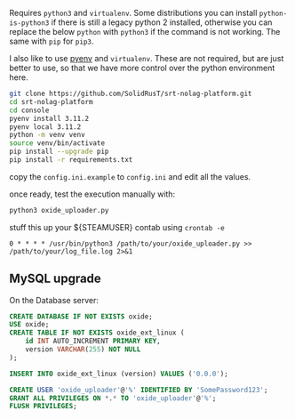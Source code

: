 Requires `python3` and `virtualenv`. Some distributions you can install `python-is-python3` if there is still a legacy python 2 installed, otherwise you can replace the below `python` with `python3` if the command is not working. The same with `pip` for `pip3`.

I also like to use [pyenv](https://github.com/pyenv/pyenv) and `virtualenv`. These are not required, but are just better to use, so that we have more control over the python environment here.

```bash
git clone https://github.com/SolidRusT/srt-nolag-platform.git
cd srt-nolag-platform
cd console
pyenv install 3.11.2
pyenv local 3.11.2
python -m venv venv
source venv/bin/activate
pip install --upgrade pip
pip install -r requirements.txt
```

copy the `config.ini.example` to `config.ini` and edit all the values.

once ready, test the execution manually with:

```bash
python3 oxide_uploader.py
```

stuff this up your ${STEAMUSER} contab using `crontab -e`

`0 * * * * /usr/bin/python3 /path/to/your/oxide_uploader.py >> /path/to/your/log_file.log 2>&1`


## MySQL upgrade

On the Database server:

```sql
CREATE DATABASE IF NOT EXISTS oxide;
USE oxide;
CREATE TABLE IF NOT EXISTS oxide_ext_linux (
    id INT AUTO_INCREMENT PRIMARY KEY,
    version VARCHAR(255) NOT NULL
);

INSERT INTO oxide_ext_linux (version) VALUES ('0.0.0');

CREATE USER 'oxide_uploader'@'%' IDENTIFIED BY 'SomePassword123';
GRANT ALL PRIVILEGES ON *.* TO 'oxide_uploader'@'%';
FLUSH PRIVILEGES;
```